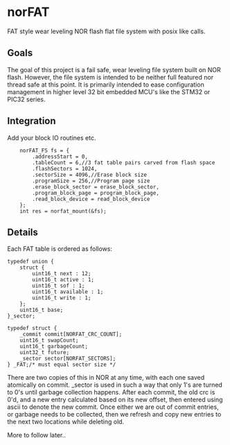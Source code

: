 # norFAT
FAT style wear leveling NOR flash flat file system with posix like calls.

## Goals

The goal of this project is a fail safe, wear leveling file system built on NOR flash. 
However, the file system is intended to be neither full featured nor thread safe at 
this point.  It is primarily intended to ease configuration management in 
higher level 32 bit embedded MCU's like the STM32 or PIC32 series.

## Integration
Add your block IO routines etc.
```
	norFAT_FS fs = {
		.addressStart = 0,
		.tableCount = 6,//3 fat table pairs carved from flash space
		.flashSectors = 1024,
		.sectorSize = 4096,//Erase block size
		.programSize = 256,//Program page size
		.erase_block_sector = erase_block_sector,
		.program_block_page = program_block_page,
		.read_block_device = read_block_device
	};
	int res = norfat_mount(&fs);
```

## Details

Each FAT table is ordered as follows:
```
typedef union {
	struct {
		uint16_t next : 12;
		uint16_t active : 1;
		uint16_t sof : 1;
		uint16_t available : 1;
		uint16_t write : 1;
	};
	uint16_t base;
}_sector;

typedef struct {
	_commit commit[NORFAT_CRC_COUNT];
	uint16_t swapCount;
	uint16_t garbageCount;
	uint32_t future;
	_sector sector[NORFAT_SECTORS];
} _FAT;/* must equal sector size */
```
There are two copies of this in NOR at any time, with each one saved atomically on commit.  _sector is used in such a way that only 1's are turned to 0's until garbage collection happens.  After each commit, the old crc is 0'd, and a new entry calculated based on its new offset, then entered using ascii to denote the new commit.  Once either we are out of commit entries, or garbage needs to be collected, then we refresh and copy new entries to the next two locations while deleting old.

More to follow later..

